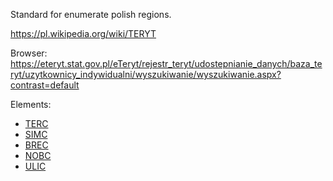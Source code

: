 Standard for enumerate polish regions.

https://pl.wikipedia.org/wiki/TERYT

Browser: https://eteryt.stat.gov.pl/eTeryt/rejestr_teryt/udostepnianie_danych/baza_teryt/uzytkownicy_indywidualni/wyszukiwanie/wyszukiwanie.aspx?contrast=default

Elements:
- [TERC](TERC.md)
- [SIMC](SIMC.md)
- [BREC](BREC.md)
- [NOBC](NOBC.md)
- [ULIC](ULIC.md)
